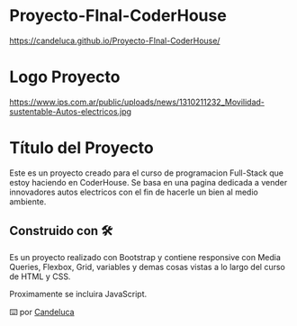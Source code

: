# Proyecto-FInal-CoderHouse

https://candeluca.github.io/Proyecto-FInal-CoderHouse/

# Logo Proyecto

https://www.ips.com.ar/public/uploads/news/1310211232_Movilidad-sustentable-Autos-electricos.jpg

# Título del Proyecto

Este es un proyecto creado para el curso de programacion Full-Stack que estoy haciendo en CoderHouse. Se basa en una pagina dedicada a vender innovadores autos electricos con el fin de hacerle un bien al medio ambiente. 

## Construido con 🛠️

Es un proyecto realizado con Bootstrap y contiene responsive con Media Queries, Flexbox, Grid, variables y demas cosas vistas a lo largo del curso de HTML y CSS.

Proximamente se incluira JavaScript. 

⌨️ por [Candeluca](https://github.com/candeluca)
